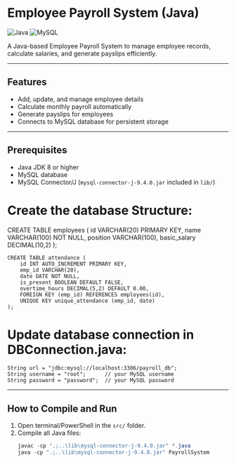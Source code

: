 # Employee Payroll System (Java)

![Java](https://img.shields.io/badge/Language-Java-red)
![MySQL](https://img.shields.io/badge/Database-MySQL-blue)

A Java-based Employee Payroll System to manage employee records, calculate salaries, and generate payslips efficiently.

---

## Features
- Add, update, and manage employee details
- Calculate monthly payroll automatically
- Generate payslips for employees
- Connects to MySQL database for persistent storage

---

## Prerequisites
- Java JDK 8 or higher
- MySQL database
- MySQL Connector/J (`mysql-connector-j-9.4.0.jar` included in `lib/`)

# Create the database Structure:

CREATE TABLE employees (
        id VARCHAR(20) PRIMARY KEY,
        name VARCHAR(100) NOT NULL,
        position VARCHAR(100),
        basic_salary DECIMAL(10,2)
    );

    CREATE TABLE attendance (
        id INT AUTO_INCREMENT PRIMARY KEY,
        emp_id VARCHAR(20),
        date DATE NOT NULL,
        is_present BOOLEAN DEFAULT FALSE,
        overtime_hours DECIMAL(5,2) DEFAULT 0.00,
        FOREIGN KEY (emp_id) REFERENCES employees(id),
        UNIQUE KEY unique_attendance (emp_id, date)
    );
    
# Update database connection in DBConnection.java:

    String url = "jdbc:mysql://localhost:3306/payroll_db";
    String username = "root";      // your MySQL username
    String password = "password";  // your MySQL password

    
---

## How to Compile and Run
1. Open terminal/PowerShell in the `src/` folder.
2. Compile all Java files:
   ```powershell
   javac -cp ".;..\lib\mysql-connector-j-9.4.0.jar" *.java
   java -cp ".;..\lib\mysql-connector-j-9.4.0.jar" PayrollSystem